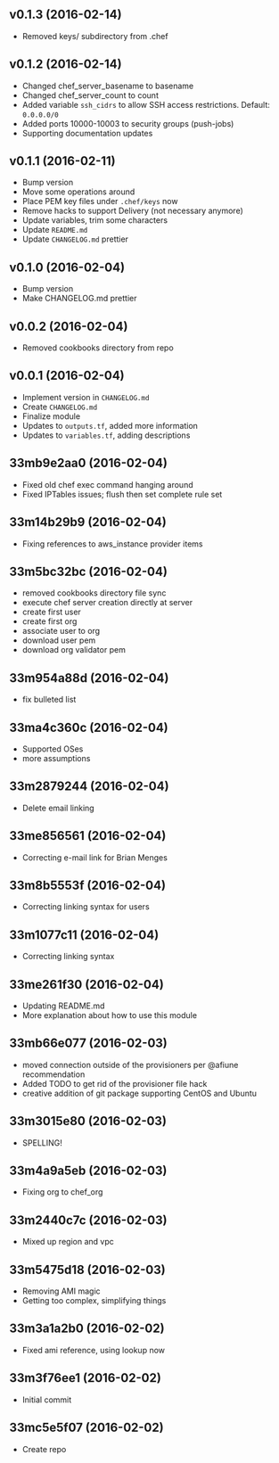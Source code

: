 v0.1.3 (2016-02-14)
-------------------
- Removed keys/ subdirectory from .chef

v0.1.2 (2016-02-14)
-------------------
- Changed chef_server_basename to basename
- Changed chef_server_count to count
- Added variable `ssh_cidrs` to allow SSH access restrictions. Default: `0.0.0.0/0`
- Added ports 10000-10003 to security groups (push-jobs)
- Supporting documentation updates

v0.1.1 (2016-02-11)
-------------------
- Bump version
- Move some operations around
- Place PEM key files under `.chef/keys` now
- Remove hacks to support Delivery (not necessary anymore)
- Update variables, trim some characters
- Update `README.md`
- Update `CHANGELOG.md` prettier

v0.1.0 (2016-02-04)
-------------------
- Bump version
- Make CHANGELOG.md prettier

v0.0.2 (2016-02-04)
-------------------
- Removed cookbooks directory from repo

v0.0.1 (2016-02-04)
-------------------
- Implement version in `CHANGELOG.md`
- Create `CHANGELOG.md`
- Finalize module
- Updates to `outputs.tf`, added more information
- Updates to `variables.tf`, adding descriptions

33mb9e2aa0 (2016-02-04)
-------------------
- Fixed old chef exec command hanging around
- Fixed IPTables issues; flush then set complete rule set

33m14b29b9 (2016-02-04)
-------------------
- Fixing references to aws_instance provider items

33m5bc32bc (2016-02-04)
-------------------
- removed cookbooks directory file sync
- execute chef server creation directly at server
- create first user
- create first org
- associate user to org
- download user pem
- download org validator pem

33m954a88d (2016-02-04)
-------------------
- fix bulleted list

33ma4c360c (2016-02-04)
-------------------
- Supported OSes
- more assumptions

33m2879244 (2016-02-04)
-------------------
- Delete email linking

33me856561 (2016-02-04)
-------------------
- Correcting e-mail link for Brian Menges

33m8b5553f (2016-02-04)
-------------------
- Correcting linking syntax for users

33m1077c11 (2016-02-04)
-------------------
- Correcting linking syntax

33me261f30 (2016-02-04)
-------------------
- Updating README.md
- More explanation about how to use this module

33mb66e077 (2016-02-03)
-------------------
- moved connection outside of the provisioners per @afiune recommendation
- Added TODO to get rid of the provisioner file hack
- creative addition of git package supporting CentOS and Ubuntu

33m3015e80 (2016-02-03)
-------------------
- SPELLING!

33m4a9a5eb (2016-02-03)
-------------------
- Fixing org to chef_org

33m2440c7c (2016-02-03)
-------------------
- Mixed up region and vpc

33m5475d18 (2016-02-03)
-------------------
- Removing AMI magic
- Getting too complex, simplifying things

33m3a1a2b0 (2016-02-02)
-------------------
- Fixed ami reference, using lookup now

33m3f76ee1 (2016-02-02)
-------------------
- Initial commit

33mc5e5f07 (2016-02-02)
-------------------
- Create repo
